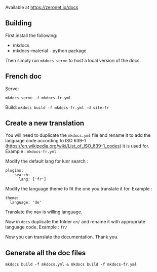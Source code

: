 Available at
https://zeronet.io/docs

## Building

First install the following:

* mkdocs
* mkdocs-material - python package

Then simply run `mkdocs serve` to host a local version of the docs.

## French doc

Serve:

`mkdocs serve -f mkdocs-fr.yml`

Build:
`mkdocs build -f mkdocs-fr.yml -d site-fr`

## Create a new translation

You will need to duplicate the `mkdocs.yml` file and rename it to add the language code according to ISO 639-1 (https://en.wikipedia.org/wiki/List_of_ISO_639-1_codes) it is used for.
Example : `mkdocs-fr.yml`

Modify the default lang for lunr search :
```
plugins:
  - search:
      lang: ['fr']
```

Modify the language theme to fit the one you translate it for.
Example :
```
theme:
  language: 'de'
```

Translate the nav is willing language.

Now in `docs` duplicate the folder `en/` and rename it with appropriate language code.
Example : `fr/`

Now you can translate the documentation. Thank you.

## Generate all the doc files

```
mkdocs build -f mkdocs.yml & mkdocs build -f mkdocs-fr.yml
```
